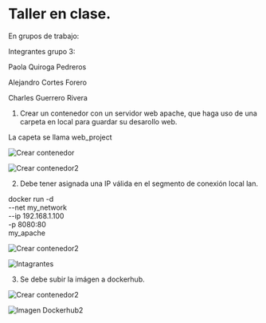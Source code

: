 # Taller en clase.

En grupos de trabajo:

Integrantes grupo 3: 

Paola Quiroga Pedreros

Alejandro Cortes Forero

Charles Guerrero Rivera

1. Crear un contenedor con un servidor web apache, que haga uso de una carpeta en local  para guardar su desarollo web.

La capeta se llama web_project

<img src=https://github.com/jaiderospina/DevSecOps/blob/main/1.Crear%20un%20contenedor.png
 alt="Crear contenedor">
</p>


<img src=https://github.com/jaiderospina/DevSecOps/blob/main/1.1%20Crear%20un%20contenedor.png
 alt="Crear contenedor2">
</p>

2. Debe tener asignada una IP válida en el segmento de conexión local lan.

docker run -d \
  --net my_network \
  --ip 192.168.1.100 \
  -p 8080:80 \
  my_apache

<img src=https://github.com/jaiderospina/DevSecOps/blob/main/2%20ip.png
 alt="Crear contenedor2">
</p>

<img src=https://github.com/jaiderospina/DevSecOps/blob/main/CONTENEDORES/TallerClase/Grupo3/2.1%20integrantes.png
 alt="Intagrantes">
</p>

3. Se debe  subir la imágen a dockerhub.

<img src=https://github.com/jaiderospina/DevSecOps/blob/main/3.1.png
 alt="Crear contenedor2">
</p>


<img src=https://github.com/jaiderospina/DevSecOps/blob/main/3.2.png
 alt="Imagen Dockerhub2">
</p>


